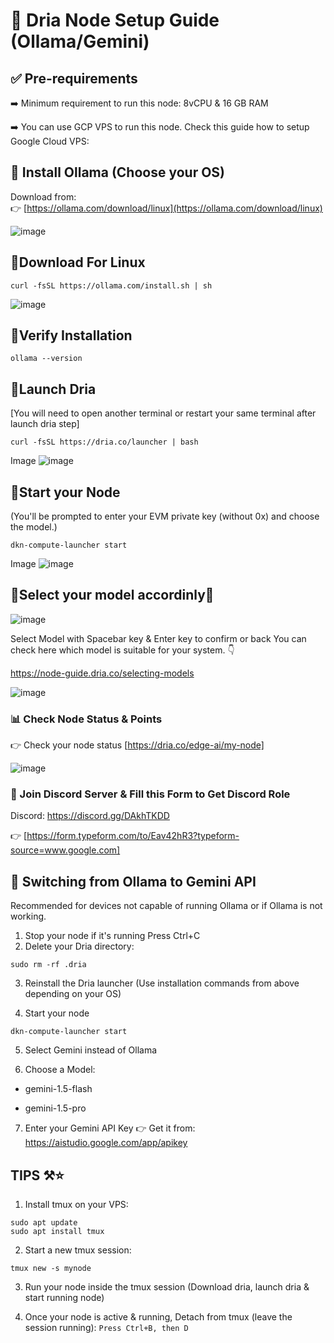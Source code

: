  # 🧠 Dria Node Setup Guide (Ollama/Gemini)

## ✅ Pre-requirements

➡️ Minimum requirement to run this node:
8vCPU & 16 GB RAM

➡️ You can use GCP VPS to run this node.
Check this guide how to setup Google Cloud VPS: 

## 🔹 Install Ollama (Choose your OS)

Download from:  
👉 [https://ollama.com/download/linux](https://ollama.com/download/linux)

![image](https://github.com/user-attachments/assets/5f53f1e0-b113-417b-b4a6-10cebbc6a6be)


## 🔹Download For Linux
```
curl -fsSL https://ollama.com/install.sh | sh
```

![image](https://github.com/user-attachments/assets/550ae3d3-c47a-4084-a3f5-fa30a61900ba)


## 🔹Verify Installation
```
ollama --version
```


## 🔹Launch Dria 
[You will need to open another terminal or restart your same terminal after launch dria step]
```
curl -fsSL https://dria.co/launcher | bash
```
Image
![image](https://github.com/user-attachments/assets/d3f6d489-4273-431d-a154-e8da6b0f204b)



## 🔹Start your Node
(You'll be prompted to enter your EVM private key (without 0x) and choose the model.)
```
dkn-compute-launcher start
```
Image
![image](https://github.com/user-attachments/assets/eb0b4786-6d87-4b7c-a41d-83eb344976d3)



## 🤖Select your model accordinly🤖

![image](https://github.com/user-attachments/assets/a8a6667e-816a-418e-9604-f69cf2dea30f)

Select Model with Spacebar key & Enter key to confirm or back
You can check here which model is suitable for your system. 👇

https://node-guide.dria.co/selecting-models

![image](https://github.com/user-attachments/assets/c5da7706-3b73-49d0-a099-235fff6a2f9b)


### 📊 Check Node Status & Points

👉 Check your node status [https://dria.co/edge-ai/my-node]

![image](https://github.com/user-attachments/assets/19d433c7-3001-4c36-9832-f069ba14aa00)

### 📝 Join Discord Server & Fill this Form to Get Discord Role

Discord: https://discord.gg/DAkhTKDD

👉 [https://form.typeform.com/to/Eav42hR3?typeform-source=www.google.com]


## 🔄 Switching from Ollama to Gemini API
Recommended for devices not capable of running Ollama or if Ollama is not working.

1. Stop your node if it's running
   Press Ctrl+C
3. Delete your Dria directory:
```
sudo rm -rf .dria
```
3. Reinstall the Dria launcher
(Use installation commands from above depending on your OS)

4. Start your node
```
dkn-compute-launcher start
```
5. Select Gemini instead of Ollama
   
6. Choose a Model:
  - gemini-1.5-flash

  - gemini-1.5-pro

7. Enter your Gemini API Key
👉 Get it from:
https://aistudio.google.com/app/apikey


## TIPS ⚒️⭐

1. Install tmux on your VPS:
```
sudo apt update
sudo apt install tmux
```
2. Start a new tmux session:
```
tmux new -s mynode
```
3. Run your node inside the tmux session
(Download dria, launch dria & start running node)

4. Once your node is active & running, Detach from tmux (leave the session running):
```Press Ctrl+B, then D```

